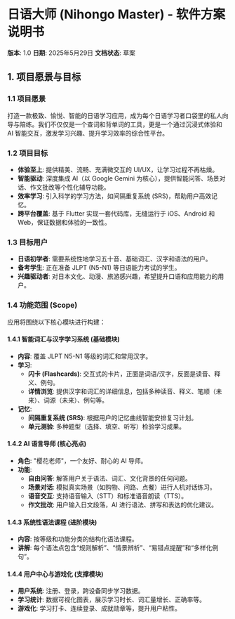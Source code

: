 # 日语大师 (Nihongo Master) - 软件方案说明书

**版本**: 1.0
**日期**: 2025年5月29日
**文档状态**: 草案

## 1. 项目愿景与目标

### 1.1 项目愿景
打造一款极致、愉悦、智能的日语学习应用，成为每个日语学习者口袋里的私人向导与陪练。我们不仅仅是一个查词和背单词的工具，更是一个通过沉浸式体验和 AI 智能交互，激发学习兴趣、提升学习效率的综合性平台。

### 1.2 项目目标
- **体验至上**: 提供精美、流畅、充满微交互的 UI/UX，让学习过程不再枯燥。
- **智能驱动**: 深度集成 AI（以 Google Gemini 为核心），提供智能问答、场景对话、作文批改等个性化辅导功能。
- **效率学习**: 引入科学的学习方法，如间隔重复系统 (SRS)，帮助用户高效记忆。
- **跨平台覆盖**: 基于 Flutter 实现一套代码库，无缝运行于 iOS、Android 和 Web，保证数据和体验的一致性。

### 1.3 目标用户
- **日语初学者**: 需要系统性地学习五十音、基础词汇、汉字和语法的用户。
- **备考学生**: 正在准备 JLPT (N5-N1) 等日语能力考试的学生。
- **兴趣驱动者**: 对日本文化、动漫、旅游感兴趣，希望提升口语和应用能力的用户。

### 1.4 功能范围 (Scope)

应用将围绕以下核心模块进行构建：

#### 1.4.1 智能词汇与汉字学习系统 (基础模块)
- **内容**: 覆盖 JLPT N5-N1 等级的词汇和常用汉字。
- **学习**:
    - **闪卡 (Flashcards)**: 交互式的卡片，正面是词语/汉字，反面是读音、释义、例句。
    - **详情浏览**: 提供汉字和词汇的详细信息，包括多种读音、释义、笔顺（未来）、词源（未来）、例句等。
- **记忆**:
    - **间隔重复系统 (SRS)**: 根据用户的记忆曲线智能安排复习计划。
    - **单元测验**: 多种题型（选择、填空、听写）检验学习成果。

#### 1.4.2 AI 语言导师 (核心亮点)
- **角色**: "樱花老师"，一个友好、耐心的 AI 导师。
- **功能**:
    - **自由问答**: 解答用户关于语法、词汇、文化背景的任何问题。
    - **场景对话**: 模拟真实场景（如购物、问路、点餐）进行人机对话练习。
    - **语音交互**: 支持语音输入（STT）和标准语音朗读（TTS）。
    - **作文批改**: 用户输入日文段落，AI 进行语法、拼写和表达的优化建议。

#### 1.4.3 系统性语法课程 (进阶模块)
- **内容**: 按等级和功能分类的结构化语法课程。
- **讲解**: 每个语法点包含“规则解析”、“情景辨析”、“易错点提醒”和“多样化例句”。

#### 1.4.4 用户中心与游戏化 (支撑模块)
- **用户系统**: 注册、登录，跨设备同步学习数据。
- **学习统计**: 数据可视化图表，展示学习时长、词汇量增长、正确率等。
- **游戏化**: 学习打卡、连续登录、成就勋章等，提升用户粘性。